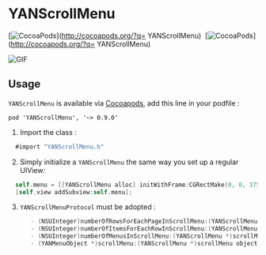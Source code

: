 # YANScrollMenu
[![CocoaPods](http://img.shields.io/cocoapods/v/YANScrollMenu.svg?style=flat)](http://cocoapods.org/?q= YANScrollMenu) 
[![CocoaPods](http://img.shields.io/cocoapods/p/YANScrollMenu.svg?style=flat)](http://cocoapods.org/?q= YANScrollMenu) 

![GIF](https://github.com/yanff/YANScrollMenu/blob/master/YANScrollMenu.gif)

Usage
-----
`YANScrollMenu` is available via [Cocoapods](http://cocoapods.org/), add this line in your podfile :
  ```
  pod 'YANScrollMenu', '~> 0.9.0'
  ```
1. Import the class  :

  ```objective-c
    #import "YANScrollMenu.h"
  ```
2. Simply initialize a `YANScrollMenu` the same way you set up a regular UIView:

  ```objective-c
    self.menu = [[YANScrollMenu alloc] initWithFrame:CGRectMake(0, 0, 375,150)];
    [self.view addSubview:self.menu];
  ```
3. `YANScrollMenuProtocol` must be adopted :
   ```objective-c
      - (NSUInteger)numberOfRowsForEachPageInScrollMenu:(YANScrollMenu *)scrollMenu;
      - (NSUInteger)numberOfItemsForEachRowInScrollMenu:(YANScrollMenu *)scrollMenu;
      - (NSUInteger)numberOfMenusInScrollMenu:(YANScrollMenu *)scrollMenu;
      - (YANMenuObject *)scrollMenu:(YANScrollMenu *)scrollMenu objectAtIndexPath:(NSIndexPath *)indexPath
   ```